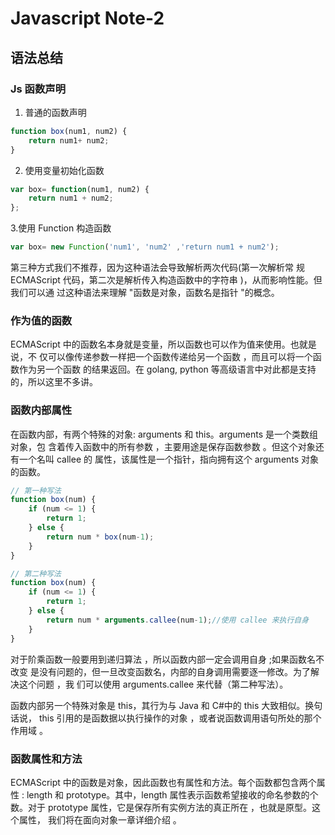 # Javascript Note-2


## 语法总结

### Js 函数声明

1. 普通的函数声明

```jsfunction box(num1, num2) {
	return num1+ num2;}
```
2. 使用变量初始化函数
```js
var box= function(num1, num2) {	return num1 + num2; 
};
```
3.使用 Function 构造函数

```jsvar box= new Function('num1', 'num2' ,'return num1 + num2');
```

第三种方式我们不推荐，因为这种语法会导致解析两次代码(第一次解析常 规 ECMAScript 代码，第二次是解析传入构造函数中的字符串 )，从而影响性能。但我们可以通 过这种语法来理解 "函数是对象，函数名是指针 "的概念。


### 作为值的函数

ECMAScript 中的函数名本身就是变量，所以函数也可以作为值来使用。也就是说，不 仅可以像传递参数一样把一个函数传递给另一个函数 ，而且可以将一个函数作为另一个函数 的结果返回。在 golang, python 等高级语言中对此都是支持的，所以这里不多讲。


### 函数内部属性

在函数内部，有两个特殊的对象: arguments 和 this。arguments 是一个类数组对象，包含着传入函数中的所有参数 ，主要用途是保存函数参数 。但这个对象还有一个名叫 callee 的 属性，该属性是一个指针，指向拥有这个 arguments 对象的函数。

```js
// 第一种写法
function box(num) {
	if (num <= 1) {		return 1; 
	} else {		return num * box(num-1);	}
}

// 第二种写法
function box(num) { 
	if (num <= 1) {		return 1; 
	} else {		return num * arguments.callee(num-1);//使用 callee 来执行自身 
	}}
```

对于阶乘函数一般要用到递归算法 ，所以函数内部一定会调用自身 ;如果函数名不改变 是没有问题的，但一旦改变函数名，内部的自身调用需要逐一修改。为了解决这个问题 ，我 们可以使用 arguments.callee 来代替（第二种写法）。

函数内部另一个特殊对象是 this，其行为与 Java 和 C#中的 this 大致相似。换句话说， this 引用的是函数据以执行操作的对象 ，或者说函数调用语句所处的那个作用域 。


### 函数属性和方法

ECMAScript 中的函数是对象，因此函数也有属性和方法。每个函数都包含两个属性 : length 和 prototype。其中，length 属性表示函数希望接收的命名参数的个数。对于 prototype 属性，它是保存所有实例方法的真正所在 ，也就是原型。这个属性， 我们将在面向对象一章详细介绍 。